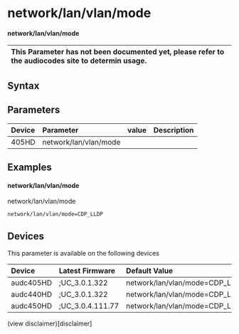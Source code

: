 ﻿---
description: network/lan/vlan/mode
search: false
---

# network/lan/vlan/mode

#### network/lan/vlan/mode


| This Parameter has not been documented yet, please refer to the audiocodes site to determin usage.  | 
| :--- |

## Syntax

## Parameters
|Device|Parameter|value|Description|
|:---|:---|:---|:---|
| 405HD | network/lan/vlan/mode |  |  |

## Examples
#### network/lan/vlan/mode

network/lan/vlan/mode

```
network/lan/vlan/mode=CDP_LLDP
```

## Devices
This parameter is available on the following devices

| Device | Latest Firmware | Default Value |
|:---|:---|:---|
| audc405HD | ;UC_3.0.1.322 | network/lan/vlan/mode=CDP_LLDP 
| audc440HD | ;UC_3.0.1.322 | network/lan/vlan/mode=CDP_LLDP 
| audc450HD | ;UC_3.0.4.111.77 | network/lan/vlan/mode=CDP_LLDP 

(view disclaimer)[disclaimer]
